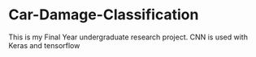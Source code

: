 # Car-Damage-Classification

This is my Final Year undergraduate research project. CNN is used with Keras and tensorflow
